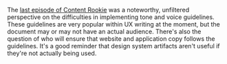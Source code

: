 The [last episode of Content Rookie](https://contentrookiepod.com/) was a noteworthy, unfiltered perspective on the difficulties in implementing tone and voice guidelines. These guidelines are very popular within UX writing at the moment, but the document may or may not have an actual audience. There's also the question of who will ensure that website and application copy follows the guidelines. It's a good reminder that design system artifacts aren't useful if they're not actually being used.

